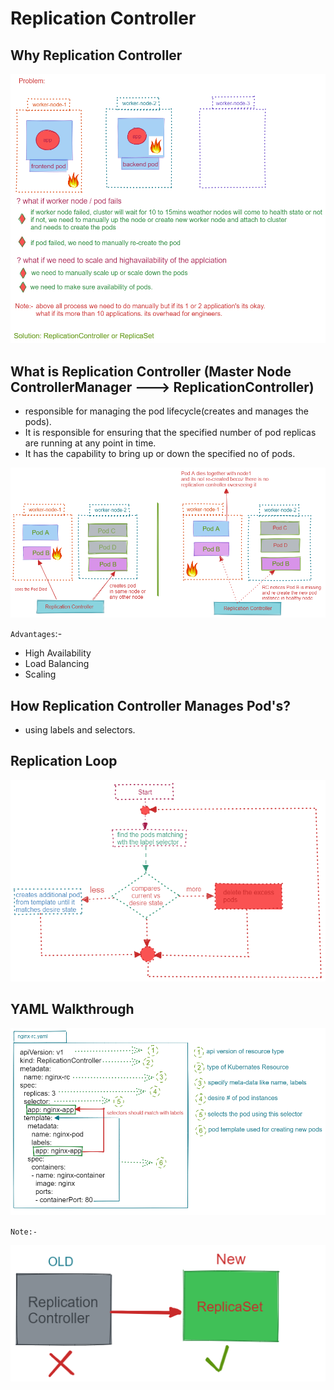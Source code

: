 # Replication Controller

## Why Replication Controller

![why_rc](../img/rc/why_rc.png)

## What is Replication Controller (Master Node ControllerManager ---> ReplicationController)

* responsible for managing the pod lifecycle(creates and manages the pods).
* It is responsible for ensuring that the specified number of pod replicas are running at any point in time.
* It has the capability to bring up or down the specified no of pods.

![rc](../img/rc/rc.png)

`Advantages`:-

* High Availability
* Load Balancing
* Scaling

## How Replication Controller Manages Pod's?

* using labels and selectors.

## Replication Loop

![replication_loop](../img/rc/replication_loop.png)

## YAML Walkthrough

![rc_yaml_walkthrough](../img/rc/rc_yaml_walkthrough.png)

`Note:-`

![rc_note](../img/rc/rc_note.png)